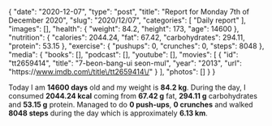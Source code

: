 {
    "date": "2020-12-07",
    "type": "post",
    "title": "Report for Monday 7th of December 2020",
    "slug": "2020\/12\/07",
    "categories": [
        "Daily report"
    ],
    "images": [],
    "health": {
        "weight": 84.2,
        "height": 173,
        "age": 14600
    },
    "nutrition": {
        "calories": 2044.24,
        "fat": 67.42,
        "carbohydrates": 294.11,
        "protein": 53.15
    },
    "exercise": {
        "pushups": 0,
        "crunches": 0,
        "steps": 8048
    },
    "media": {
        "books": [],
        "podcast": [],
        "youtube": [],
        "movies": [
            {
                "id": "tt2659414",
                "title": "7-beon-bang-ui seon-mul",
                "year": "2013",
                "url": "https:\/\/www.imdb.com\/title\/tt2659414\/"
            }
        ],
        "photos": []
    }
}

Today I am <strong>14600 days</strong> old and my weight is <strong>84.2 kg</strong>. During the day, I consumed <strong>2044.24 kcal</strong> coming from <strong>67.42 g</strong> fat, <strong>294.11 g</strong> carbohydrates and <strong>53.15 g</strong> protein. Managed to do <strong>0 push-ups</strong>, <strong>0 crunches</strong> and walked <strong>8048 steps</strong> during the day which is approximately <strong>6.13 km</strong>.